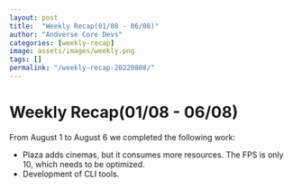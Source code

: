 ```yaml
---
layout: post
title:  "Weekly Recap(01/08 - 06/08)"
author: "Andverse Core Devs"
categories: [weekly-recap]
image: assets/images/weekly.png
tags: []
permalink: "/weekly-recap-20220808/"
---
```


# Weekly Recap(01/08 - 06/08)

From August 1 to August 6 we completed the following work:


- Plaza adds cinemas, but it consumes more resources. The FPS is only 10, which needs to be optimized. 
- Development of CLI tools. 
